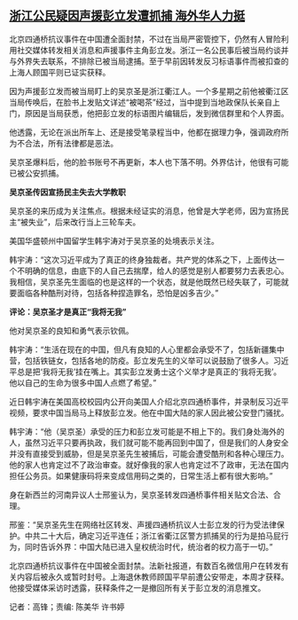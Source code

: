 <!--1666864129000-->
[浙江公民疑因声援彭立发遭抓捕 海外华人力挺](https://www.rfa.org/mandarin/yataibaodao/gf-10272022050430.html)
------

<p><span style="font-weight: 400;">北京四通桥抗议事件在中国遭全面封禁，不过在当局严密管控下，仍然有人冒险利用社交媒体转发相关消息和声援事件主角彭立发。浙江一名公民事后被当局约谈并与外界失去联系，不排除已被当局逮捕。至于早前因转发反习标语事件而被扣查的上海人顾国平则已证实获释。</span></p><p><span style="font-weight: 400;">因为声援彭立发而被当局盯上的吴京圣是浙江衢江人。一个多星期之前他被衢江区当局传唤后，在脸书上发贴文详述“被喝茶”经过，当中提到当地政保队长亲自上门，原因是当局获悉，他把彭立发的标语图片编辑后，发到微信群里和个人界面。</span></p><p><span style="font-weight: 400;">他透露，无论在派出所车上、还是接受笔录程当中，他都在据理力争，强调政府所为不合法，所有法律都是恶法。</span></p><p><span style="font-weight: 400;">吴京圣爆料后，他的脸书账号不再更新，本人也下落不明。外界估计，他很有可能已被公安抓捕。</span></p><p><b>吴京圣传因宣扬民主失去大学教职</b></p><p><span style="font-weight: 400;">吴京圣的来历成为关注焦点。根据未经证实的消息，他曾是大学老师，因为宣扬民主“被失业”，后来改行当上三轮车夫。</span></p><p><span style="font-weight: 400;">美国华盛顿州中国留学生韩</span><span style="font-weight: 400;">宇涛</span><span style="font-weight: 400;">对于吴京圣的处境表示关注。</span></p><p><span style="font-weight: 400;">韩宇涛：“这次习近平成为了真正的终身独裁者。共产党的体系之下，上面传达一个不明确的信息，由底下的人自己去揣摩，给人的感觉是别人都要努力去表忠心。我相信，吴京圣先生面临的也是这样的一个状态，就是他既然已经失联了，可能就要面临各种酷刑对待，包括各种捏造罪名，恐怕是凶多吉少。”</span></p><p><b>评论：吴京圣才是真正“我将无我”</b></p><p><span style="font-weight: 400;">他对吴京圣的良知和勇气表示钦佩。</span></p><p><span style="font-weight: 400;">韩宇涛：“生活在现在的中国，但凡有良知的人心里都会承受不了，包括新疆集中营，包括铁链女，包括各地的防疫。彭立发先生的义举可以说鼓励了很多人。习近平总是把‘我将无我’挂在嘴上。其实彭立发勇士这个义举才是真正的‘我将无我’。他以自己的生命为很多中国人点燃了希望。”</span></p><p><span style="font-weight: 400;">近日韩</span><span style="font-weight: 400;">宇</span><span style="font-weight: 400;">涛</span><span style="font-weight: 400;">在美国高校校园内公开向美国人介绍北京四通桥事件，并录制反习近平视频，要求中国当局马上释放彭立发。他在中国大陆的家人因此被公安登门骚扰。</span></p><p><span style="font-weight: 400;">韩宇涛：“他（吴京圣）承受的压力和彭立发可能是不相上下的。我们身处海外的人，虽然习近平只要再执政，我们就可能不能再回到中国了，但是我们的人身安全并没有直接受到威胁，但是吴京圣先生被捕后，可能会遭受酷刑和各种心理压力。他的家人也肯定过不了政治审查。就好像我的家人也肯定过不了政审，无法在国内担任公务员。如果健康码将来变成信用码之类的，日常生活上都有很大影响。”</span></p><p><span style="font-weight: 400;">身在新西兰的河南异议人士邢鉴认为，吴京圣转发四通桥事件相关贴文合法、合理。</span></p><p><span style="font-weight: 400;">邢鉴：“吴京圣先生在网络社区转发、声援四通桥抗议人士彭立发的行为受法律保护。中共二十大后，确定习近平连任；浙江省衢江区警方抓捕吴的行为是拍马屁行为，同时告诉外界：中国大陆已进入皇权统治时代，统治者的权力高于一切。”</span></p><p><span style="font-weight: 400;">北京四通桥抗议事件在中国被全面封禁。法新社报道，有数百名微信用户在转发有关内容后被永久或暂时封号。上海退休教师顾国平早前遭公安带走，本周才获释。他接受媒体采访时透露，获释条件之一是撤回所有关于彭立发的消息推文。</span></p><p><span style="font-weight: 400;">记者：高锋；责编: 陈美华 许书婷</span></p><p><br/><br/></p>
